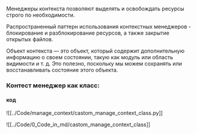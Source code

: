 Менеджеры контекста позволяют выделять и освобождать ресурсы строго по необходимости.

Распространенный паттерн использования контекстных менеджеров - блокирование и разблокирование ресурсов, а также закрытие открытых файлов.

Объект контекста — это объект, который содержит дополнительную информацию о своем состоянии, такую как модуль или область видимости и т. д. Это полезно, поскольку мы можем сохранять или восстанавливать состояние этого объекта.

### Контест менеджер как класс:
#### код
![[../Code/manage_context/castom_manage_context_class.py]]

![[../Code/0_Code_in_md/castom_manage_context_class]]